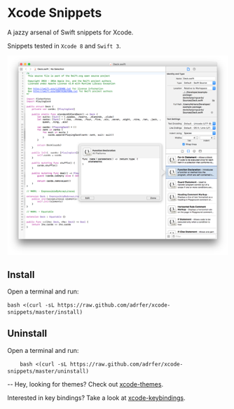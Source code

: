 # Xcode Snippets
A jazzy arsenal of Swift snippets for Xcode.

Snippets tested in `Xcode 8` and `Swift 3`.

![screenshot](https://raw.githubusercontent.com/adrfer/xcode-snippets/master/Screenshot.png)

## Install

Open a terminal and run:

    bash <(curl -sL https://raw.github.com/adrfer/xcode-snippets/master/install)

## Uninstall

Open a terminal and run:

        bash <(curl -sL https://raw.github.com/adrfer/xcode-snippets/master/uninstall)

--
Hey, looking for themes? Check out [xcode-themes](https://github.com/adrfer/xcode-themes).

Interested in key bindings? Take a look at [xcode-keybindings](https://github.com/adrfer/xcode-keybindings).
